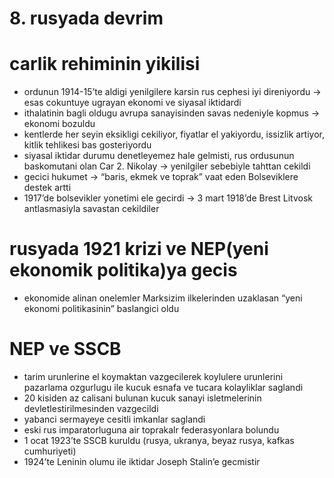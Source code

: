 # 8. rusyada devrim

# carlik rehiminin yikilisi

- ordunun 1914-15’te aldigi yenilgilere karsin rus cephesi iyi direniyordu → esas cokuntuye ugrayan ekonomi ve siyasal iktidardi
- ithalatinin bagli oldugu avrupa sanayisinden savas nedeniyle kopmus → ekonomi bozuldu
- kentlerde her seyin eksikligi cekiliyor, fiyatlar el yakiyordu, issizlik artiyor, kitlik tehlikesi bas gosteriyordu
- siyasal iktidar durumu denetleyemez hale gelmisti, rus ordusunun baskomutani olan Car 2. Nikolay → yenilgiler sebebiyle tahttan cekildi
- gecici hukumet → “baris, ekmek ve toprak” vaat eden Bolseviklere destek artti
- 1917’de bolsevikler yonetimi ele gecirdi → 3 mart 1918’de Brest Litvosk antlasmasiyla savastan cekildiler

# rusyada 1921 krizi ve NEP(yeni ekonomik politika)ya gecis

- ekonomide alinan onelemler Marksizim ilkelerinden uzaklasan “yeni ekonomi politikasinin” baslangici oldu

# NEP ve SSCB

- tarim urunlerine el koymaktan vazgecilerek koylulere urunlerini pazarlama ozgurlugu ile kucuk esnafa ve tucara kolayliklar saglandi
- 20 kisiden az calisani bulunan kucuk sanayi isletmelerinin devletlestirilmesinden vazgecildi
- yabanci sermayeye cesitli imkanlar saglandi
- eski rus imparatorluguna air toprakalr federasyonlara bolundu
- 1 ocat 1923’te SSCB kuruldu (rusya, ukranya, beyaz rusya, kafkas cumhuriyeti)
- 1924’te Leninin olumu ile iktidar Joseph Stalin’e gecmistir